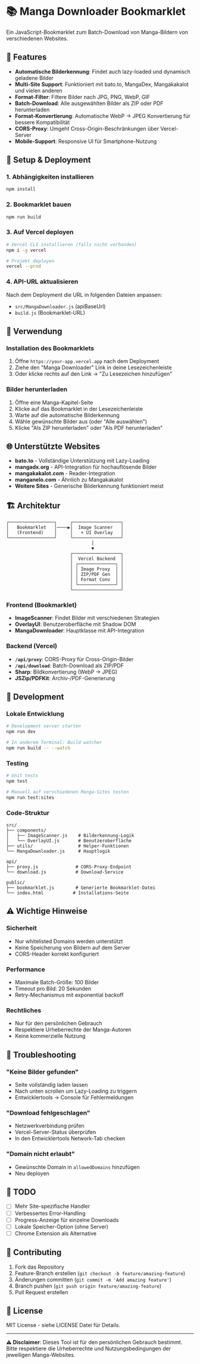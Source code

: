 # 📚 Manga Downloader Bookmarklet

Ein JavaScript-Bookmarklet zum Batch-Download von Manga-Bildern von verschiedenen Websites.

## 🚀 Features

- **Automatische Bilderkennung**: Findet auch lazy-loaded und dynamisch geladene Bilder
- **Multi-Site Support**: Funktioniert mit bato.to, MangaDex, Mangakakalot und vielen anderen
- **Format-Filter**: Filtere Bilder nach JPG, PNG, WebP, GIF
- **Batch-Download**: Alle ausgewählten Bilder als ZIP oder PDF herunterladen
- **Format-Konvertierung**: Automatische WebP → JPEG Konvertierung für bessere Kompatibilität
- **CORS-Proxy**: Umgeht Cross-Origin-Beschränkungen über Vercel-Server
- **Mobile-Support**: Responsive UI für Smartphone-Nutzung

## 🔧 Setup & Deployment

### 1. Abhängigkeiten installieren

```bash
npm install
```

### 2. Bookmarklet bauen

```bash
npm run build
```

### 3. Auf Vercel deployen

```bash
# Vercel CLI installieren (falls nicht vorhanden)
npm i -g vercel

# Projekt deployen
vercel --prod
```

### 4. API-URL aktualisieren

Nach dem Deployment die URL in folgenden Dateien anpassen:
- `src/MangaDownloader.js` (apiBaseUrl)
- `build.js` (Bookmarklet-URL)

## 📖 Verwendung

### Installation des Bookmarklets

1. Öffne `https://your-app.vercel.app` nach dem Deployment
2. Ziehe den "Manga Downloader" Link in deine Lesezeichenleiste
3. Oder klicke rechts auf den Link → "Zu Lesezeichen hinzufügen"

### Bilder herunterladen

1. Öffne eine Manga-Kapitel-Seite
2. Klicke auf das Bookmarklet in der Lesezeichenleiste
3. Warte auf die automatische Bilderkennung
4. Wähle gewünschte Bilder aus (oder "Alle auswählen")
5. Klicke "Als ZIP herunterladen" oder "Als PDF herunterladen"

## 🌐 Unterstützte Websites

- **bato.to** - Vollständige Unterstützung mit Lazy-Loading
- **mangadx.org** - API-Integration für hochauflösende Bilder  
- **mangakakalot.com** - Reader-Integration
- **manganelo.com** - Ähnlich zu Mangakakalot
- **Weitere Sites** - Generische Bilderkennung funktioniert meist

## 🏗️ Architektur

```
┌─────────────────┐     ┌──────────────────┐
│   Bookmarklet   │────▶│  Image Scanner   │
│   (Frontend)    │     │   + UI Overlay   │
└─────────────────┘     └──────────────────┘
                                │
                                ▼
                        ┌──────────────────┐
                        │  Vercel Backend  │
                        │ ┌──────────────┐ │
                        │ │ Image Proxy  │ │
                        │ │ ZIP/PDF Gen  │ │
                        │ │ Format Conv  │ │
                        │ └──────────────┘ │
                        └──────────────────┘
```

### Frontend (Bookmarklet)
- **ImageScanner**: Findet Bilder mit verschiedenen Strategien
- **OverlayUI**: Benutzeroberfläche mit Shadow DOM
- **MangaDownloader**: Hauptklasse mit API-Integration

### Backend (Vercel)
- **`/api/proxy`**: CORS-Proxy für Cross-Origin-Bilder
- **`/api/download`**: Batch-Download als ZIP/PDF
- **Sharp**: Bildkonvertierung (WebP → JPEG)
- **JSZip/PDFKit**: Archiv-/PDF-Generierung

## 🔧 Development

### Lokale Entwicklung

```bash
# Development server starten
npm run dev

# In anderem Terminal: Build watcher
npm run build -- --watch
```

### Testing

```bash
# Unit tests
npm test

# Manuell auf verschiedenen Manga-Sites testen
npm run test:sites
```

### Code-Struktur

```
src/
├── components/
│   ├── ImageScanner.js    # Bilderkennung-Logik
│   └── OverlayUI.js       # Benutzeroberfläche
├── utils/                 # Helper-Funktionen
└── MangaDownloader.js     # Hauptlogik

api/
├── proxy.js              # CORS-Proxy-Endpoint
└── download.js           # Download-Service

public/
├── bookmarklet.js        # Generierte Bookmarklet-Datei
└── index.html           # Installations-Seite
```

## ⚠️ Wichtige Hinweise

### Sicherheit
- Nur whitelisted Domains werden unterstützt
- Keine Speicherung von Bildern auf dem Server
- CORS-Header korrekt konfiguriert

### Performance
- Maximale Batch-Größe: 100 Bilder
- Timeout pro Bild: 20 Sekunden
- Retry-Mechanismus mit exponential backoff

### Rechtliches
- Nur für den persönlichen Gebrauch
- Respektiere Urheberrechte der Manga-Autoren
- Keine kommerzielle Nutzung

## 🐛 Troubleshooting

### "Keine Bilder gefunden"
- Seite vollständig laden lassen
- Nach unten scrollen um Lazy-Loading zu triggern
- Entwicklertools → Console für Fehlermeldungen

### "Download fehlgeschlagen"
- Netzwerkverbindung prüfen
- Vercel-Server-Status überprüfen
- In den Entwicklertools Network-Tab checken

### "Domain nicht erlaubt"
- Gewünschte Domain in `allowedDomains` hinzufügen
- Neu deployen

## 📝 TODO

- [ ] Mehr Site-spezifische Handler
- [ ] Verbessertes Error-Handling
- [ ] Progress-Anzeige für einzelne Downloads
- [ ] Lokale Speicher-Option (ohne Server)
- [ ] Chrome Extension als Alternative

## 🤝 Contributing

1. Fork das Repository
2. Feature-Branch erstellen (`git checkout -b feature/amazing-feature`)
3. Änderungen committen (`git commit -m 'Add amazing feature'`)
4. Branch pushen (`git push origin feature/amazing-feature`)
5. Pull Request erstellen

## 📄 License

MIT License - siehe LICENSE Datei für Details.

---

**⚠️ Disclaimer**: Dieses Tool ist für den persönlichen Gebrauch bestimmt. Bitte respektiere die Urheberrechte und Nutzungsbedingungen der jeweiligen Manga-Websites.